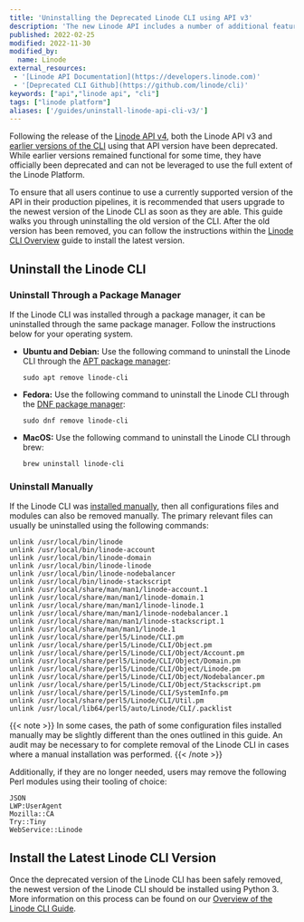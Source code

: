 ```yaml
---
title: 'Uninstalling the Deprecated Linode CLI using API v3'
description: 'The new Linode API includes a number of additional features and changes from previous API versions. This guide is intended to help existing users uninstall the previous version of the CLI in preparation of upgrading to the new version of the CLI using APIv4.'
published: 2022-02-25
modified: 2022-11-30
modified_by:
  name: Linode
external_resources:
 - '[Linode API Documentation](https://developers.linode.com)'
 - '[Deprecated CLI Github](https://github.com/linode/cli)'
keywords: ["api","linode api", "cli"]
tags: ["linode platform"]
aliases: ['/guides/uninstall-linode-api-cli-v3/']
---
```


Following the release of the [Linode API v4](/docs/api/), both the Linode API v3 and [earlier versions of the CLI](/docs/guides/using-the-linode-cli-api-v3/) using that API version have been deprecated. While earlier versions remained functional for some time, they have officially been deprecated and can not be leveraged to use the full extent of the Linode Platform.

To ensure that all users continue to use a currently supported version of the API in their production pipelines, it is recommended that users upgrade to the newest version of the Linode CLI as soon as they are able. This guide walks you through uninstalling the old version of the CLI. After the old version has been removed, you can follow the instructions within the [Linode CLI Overview](/docs/products/tools/cli/guides/install/) guide to install the latest version.

## Uninstall the Linode CLI

### Uninstall Through a Package Manager

If the Linode CLI was installed through a package manager, it can be uninstalled through the same package manager. Follow the instructions below for your operating system.

- **Ubuntu and Debian:** Use the following command to uninstall the Linode CLI through the [APT package manager](/docs/guides/apt-package-manager/):

    ```command
    sudo apt remove linode-cli
    ```

- **Fedora:** Use the following command to uninstall the Linode CLI through the [DNF package manager](/docs/guides/dnf-package-manager/):

    ```command
    sudo dnf remove linode-cli
    ```

- **MacOS:** Use the following command to uninstall the Linode CLI through brew:

    ```command
    brew uninstall linode-cli
    ```

### Uninstall Manually

If the Linode CLI was [installed manually](/docs/guides/using-the-linode-cli-api-v3/#manual-installation-for-linux-all-distros), then all configurations files and modules can also be removed manually. The primary relevant files can usually be uninstalled using the following commands:

```command
unlink /usr/local/bin/linode
unlink /usr/local/bin/linode-account
unlink /usr/local/bin/linode-domain
unlink /usr/local/bin/linode-linode
unlink /usr/local/bin/linode-nodebalancer
unlink /usr/local/bin/linode-stackscript
unlink /usr/local/share/man/man1/linode-account.1
unlink /usr/local/share/man/man1/linode-domain.1
unlink /usr/local/share/man/man1/linode-linode.1
unlink /usr/local/share/man/man1/linode-nodebalancer.1
unlink /usr/local/share/man/man1/linode-stackscript.1
unlink /usr/local/share/man/man1/linode.1
unlink /usr/local/share/perl5/Linode/CLI.pm
unlink /usr/local/share/perl5/Linode/CLI/Object.pm
unlink /usr/local/share/perl5/Linode/CLI/Object/Account.pm
unlink /usr/local/share/perl5/Linode/CLI/Object/Domain.pm
unlink /usr/local/share/perl5/Linode/CLI/Object/Linode.pm
unlink /usr/local/share/perl5/Linode/CLI/Object/Nodebalancer.pm
unlink /usr/local/share/perl5/Linode/CLI/Object/Stackscript.pm
unlink /usr/local/share/perl5/Linode/CLI/SystemInfo.pm
unlink /usr/local/share/perl5/Linode/CLI/Util.pm
unlink /usr/local/lib64/perl5/auto/Linode/CLI/.packlist
```

{{< note >}}
In some cases, the path of some configuration files installed manually may be slightly different than the ones outlined in this guide. An audit may be necessary to for complete removal of the Linode CLI in cases where a manual installation was performed.
{{< /note >}}

Additionally, if they are no longer needed, users may remove the following Perl modules using their tooling of choice:

```command
JSON
LWP:UserAgent
Mozilla::CA
Try::Tiny
WebService::Linode
```

## Install the Latest Linode CLI Version

Once the deprecated version of the Linode CLI has been safely removed, the newest version of the Linode CLI should be installed using Python 3. More information on this process can be found on our [Overview of the Linode CLI Guide](/docs/products/tools/cli/get-started/).